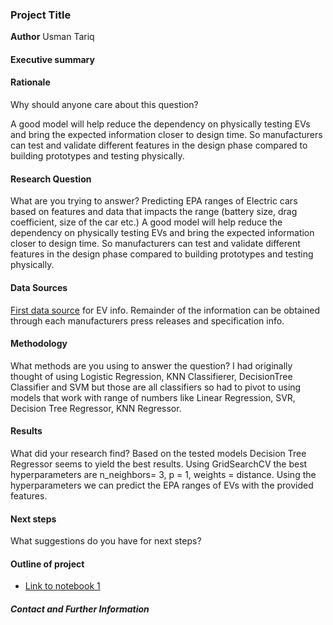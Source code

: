 ### Project Title

**Author**
Usman Tariq

#### Executive summary



#### Rationale
Why should anyone care about this question?

A good model will help reduce the dependency on physically testing EVs and bring the expected information closer to design time. So manufacturers can test and validate different features in the design phase compared to building prototypes and testing physically. 

#### Research Question
What are you trying to answer?
Predicting EPA ranges of Electric cars based on features and data that impacts the range (battery size, drag coefficient, size of the car etc.)
A good model will help reduce the dependency on physically testing EVs and bring the expected information closer to design time. So manufacturers can test and validate different features in the design phase compared to building prototypes and testing physically. 

#### Data Sources

[First data source](https://afdc.energy.gov/vehicles/search/results?view_mode=grid&search_field=vehicle&search_dir=desc&per_page=8&current=true&ajax_count=18&fuel_id=41&category_id=27,25,29,9&all_manufacturers=y) for EV info.
Remainder of the information can be obtained through each manufacturers press releases and specification info.

#### Methodology
What methods are you using to answer the question?
I had originally thought of using Logistic Regression, KNN Classifierer, DecisionTree Classifier and SVM but those are all classifiers so had to pivot to using models that work with range of numbers like Linear Regression, SVR, Decision Tree Regressor, KNN Regressor. 

#### Results
What did your research find?
Based on the tested models Decision Tree Regressor seems to yield the best results. Using GridSearchCV the best hyperparameters are n_neighbors=  3, p = 1, weights = distance. Using the hyperparameters we can predict the EPA ranges of EVs with the provided features.

#### Next steps
What suggestions do you have for next steps?

#### Outline of project

- [Link to notebook 1](https://github.com/usman-tariq77/Capstone-Project-20.1-Initial-Report-and-Exploratory-Data-Analysis-EDA-/blob/main/EV.ipynb)


##### Contact and Further Information

